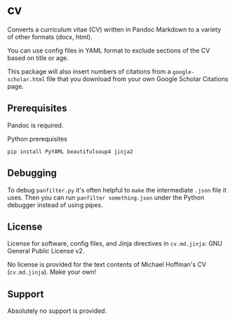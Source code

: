 # cv

Converts a curriculum vitae (CV) written in Pandoc Markdown to a variety of
other formats (docx, html).

You can use config files in YAML format to exclude sections of the CV
based on title or age.

This package will also insert numbers of citations from a `google-scholar.html`
file that you download from your own Google Scholar Citations page.

## Prerequisites

Pandoc is required.

Python prerequisites
```
pip install PyYAML beautifulsoup4 jinja2
```

## Debugging

To debug `panfilter.py` it's often helpful to `make` the intermediate
`.json` file it uses. Then you can run `panfilter something.json`
under the Python debugger instead of using pipes.

## License

License for software, config files, and Jinja directives in
`cv.md.jinja`: GNU General Public License v2.

No license is provided for the text contents of Michael Hoffman's CV
(`cv.md.jinja`). Make your own!

## Support

Absolutely no support is provided.
